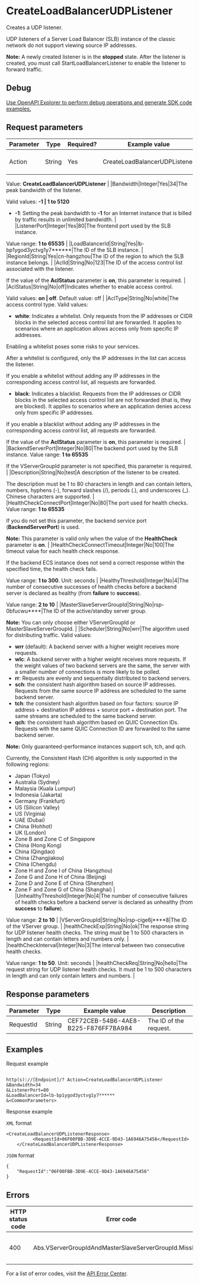 # CreateLoadBalancerUDPListener

Creates a UDP listener.

UDP listeners of a Server Load Balancer \(SLB\) instance of the classic network do not support viewing source IP addresses.

**Note:** A newly created listener is in the **stopped** state. After the listener is created, you must call StartLoadBalancerListener to enable the listener to forward traffic.

## Debug

[Use OpenAPI Explorer to perform debug operations and generate SDK code examples.](https://api.aliyun.com/#product=Slb&api=CreateLoadBalancerUDPListener&type=RPC&version=2014-05-15)

## Request parameters

|Parameter|Type|Required?|Example value|Description|
|---------|----|---------|-------------|-----------|
|Action|String|Yes|CreateLoadBalancerUDPListener|The name of this action.

 Value: **CreateLoadBalancerUDPListener** |
|Bandwidth|Integer|Yes|34|The peak bandwidth of the listener.

 Valid values: **-1 \| 1 to 5120**

 -   **-1**: Setting the peak bandwidth to **-1** for an Internet instance that is billed by traffic results in unlimited bandwidth. |
|ListenerPort|Integer|Yes|80|The frontend port used by the SLB instance.

 Value range: **1 to 65535** |
|LoadBalancerId|String|Yes|lb-bp1ygod3yctvg1y7\*\*\*\*\*\*|The ID of the SLB instance. |
|RegionId|String|Yes|cn-hangzhou|The ID of the region to which the SLB instance belongs. |
|AclId|String|No|123|The ID of the access control list associated with the listener.

 If the value of the **AclStatus** parameter is **on**, this parameter is required. |
|AclStatus|String|No|off|Indicates whether to enable access control.

 Valid values: **on \| off**. Default value: off |
|AclType|String|No|white|The access control type. Valid values:

 -   **white**: Indicates a whitelist. Only requests from the IP addresses or CIDR blocks in the selected access control list are forwarded. It applies to scenarios where an application allows access only from specific IP addresses.

Enabling a whitelist poses some risks to your services.

After a whitelist is configured, only the IP addresses in the list can access the listener.

If you enable a whitelist without adding any IP addresses in the corresponding access control list, all requests are forwarded.

-   **black**: Indicates a blacklist. Requests from the IP addresses or CIDR blocks in the selected access control list are not forwarded \(that is, they are blocked\). It applies to scenarios where an application denies access only from specific IP addresses.

If you enable a blacklist without adding any IP addresses in the corresponding access control list, all requests are forwarded.


 If the value of the **AclStatus** parameter is **on**, this parameter is required. |
|BackendServerPort|Integer|No|80|The backend port used by the SLB instance. Value range: **1 to 65535**

 If the VServerGroupId parameter is not specified, this parameter is required. |
|Description|String|No|test|A description of the listener to be created.

 The description must be 1 to 80 characters in length and can contain letters, numbers, hyphens \(-\), forward slashes \(/\), periods \(.\), and underscores \(\_\). Chinese characters are supported. |
|HealthCheckConnectPort|Integer|No|80|The port used for health checks. Value range: **1 to 65535**

 If you do not set this parameter, the backend service port \(**BackendServerPort**\) is used.

 **Note:** This parameter is valid only when the value of the **HealthCheck** parameter is **on**. |
|HealthCheckConnectTimeout|Integer|No|100|The timeout value for each health check response.

 If the backend ECS instance does not send a correct response within the specified time, the health check fails.

 Value range: **1 to 300**. Unit: seconds |
|HealthyThreshold|Integer|No|4|The number of consecutive successes of health checks before a backend server is declared as healthy \(from **failure** to **success**\).

 Value range: **2 to 10** |
|MasterSlaveServerGroupId|String|No|rsp-0bfucwu\*\*\*\*|The ID of the active/standby server group.

 **Note:** You can only choose either VServerGroupId or MasterSlaveServerGroupId. |
|Scheduler|String|No|wrr|The algorithm used for distributing traffic. Valid values:

 -   **wrr** \(default\): A backend server with a higher weight receives more requests.
-   **wlc**: A backend server with a higher weight receives more requests. If the weight values of two backend servers are the same, the server with a smaller number of connections is more likely to be polled.
-   **rr**: Requests are evenly and sequentially distributed to backend servers.
-   **sch**: the consistent hash algorithm based on source IP addresses. Requests from the same source IP address are scheduled to the same backend server.
-   **tch**: the consistent hash algorithm based on four factors: source IP address + destination IP address + source port + destination port. The same streams are scheduled to the same backend server.
-   **qch**: the consistent hash algorithm based on QUIC Connection IDs. Requests with the same QUIC Connection ID are forwarded to the same backend server.

 **Note:** Only guaranteed-performance instances support sch, tch, and qch.

 Currently, the Consistent Hash \(CH\) algorithm is only supported in the following regions:

 -   Japan \(Tokyo\)
-   Australia \(Sydney\)
-   Malaysia \(Kuala Lumpur\)
-   Indonesia \(Jakarta\)
-   Germany \(Frankfurt\)
-   US \(Silicon Valley\)
-   US \(Virginia\)
-   UAE \(Dubai\)
-   China \(Hohhot\)
-   UK \(London\)
-   Zone B and Zone C of Singapore
-   China \(Hong Kong\)
-   China \(Qingdao\)
-   China \(Zhangjiakou\)
-   China \(Chengdu\)
-   Zone H and Zone I of China \(Hangzhou\)
-   Zone G and Zone H of China \(Beijing\)
-   Zone D and Zone E of China \(Shenzhen\)
-   Zone F and Zone G of China \(Shanghai\) |
|UnhealthyThreshold|Integer|No|4|The number of consecutive failures of health checks before a backend server is declared as unhealthy \(from **success** to **failure**\).

 Value range: **2 to 10** |
|VServerGroupId|String|No|rsp-cige6j\*\*\*\*8|The ID of the VServer group. |
|healthCheckExp|String|No|ok|The response string for UDP listener health checks. The string must be 1 to 500 characters in length and can contain letters and numbers only. |
|healthCheckInterval|Integer|No|3|The interval between two consecutive health checks.

 Value range: **1 to 50**. Unit: seconds |
|healthCheckReq|String|No|hello|The request string for UDP listener health checks. It must be 1 to 500 characters in length and can only contain letters and numbers. |

## Response parameters

|Parameter|Type|Example value|Description|
|---------|----|-------------|-----------|
|RequestId|String|CEF72CEB-54B6-4AE8-B225-F876FF7BA984|The ID of the request. |

## Examples

Request example

```

http(s)://[Endpoint]/? Action=CreateLoadBalancerUDPListener
&Bandwidth=34
&ListenerPort=80
&LoadBalancerId=lb-bp1ygod3yctvg1y7******
&<CommonParameters>

```

Response example

`XML` format

```
<CreateLoadBalancerUDPListenerResponse>
		  <RequestId>06F00FBB-3D9E-4CCE-9D43-1A6946A75456</RequestId>
	</CreateLoadBalancerUDPListenerResponse>
```

`JSON` format

```
{
	"RequestId":"06F00FBB-3D9E-4CCE-9D43-1A6946A75456"
}
```

## Errors

|HTTP status code|Error code|Error message|Description|
|----------------|----------|-------------|-----------|
|400|Abs.VServerGroupIdAndMasterSlaveServerGroupId.MissMatch|The parameters VServerGroupId or MasterSlaveServerGroupId miss match.|The specified VServerGroupId and MasterSlaveServerGroupId do not match.|

For a list of error codes, visit the [API Error Center](https://error-center.alibabacloud.com/status/product/Slb).

